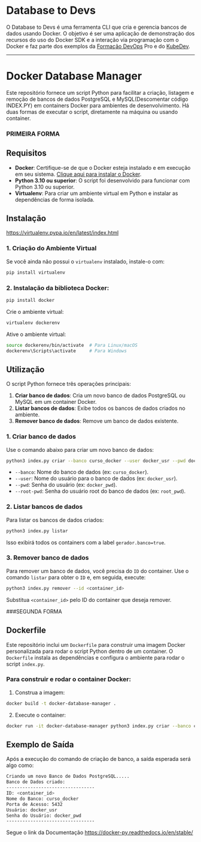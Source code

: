 # Database to Devs
O Database to Devs é uma ferramenta CLI que cria e gerencia bancos de dados usando Docker.
O objetivo é ser uma aplicação de demonstração dos recursos do uso do Docker SDK e a interação via programação com o Docker e faz parte dos exemplos da [Formação DevOps](https://www.devopspro.com.br) Pro e do [KubeDev](https://kubedev.io).

---

# Docker Database Manager

Este repositório fornece um script Python para facilitar a criação, listagem e remoção de bancos de dados PostgreSQL e MySQL(Descomentar código INDEX.PY) em containers Docker para ambientes de desenvolvimento. Há duas formas de executar o script, diretamente na máquina ou usando container.


### PRIMEIRA FORMA
## Requisitos

- **Docker**: Certifique-se de que o Docker esteja instalado e em execução em seu sistema. [Clique aqui para instalar o Docker](https://docs.docker.com/get-docker/).
- **Python 3.10 ou superior**: O script foi desenvolvido para funcionar com Python 3.10 ou superior.
- **Virtualenv**: Para criar um ambiente virtual em Python e instalar as dependências de forma isolada.

## Instalação
https://virtualenv.pypa.io/en/latest/index.html

### 1. Criação do Ambiente Virtual

Se você ainda não possui o `virtualenv` instalado, instale-o com:

```bash
pip install virtualenv
```
### 2. Instalação da biblioteca Docker:

```bash
pip install docker
```

Crie o ambiente virtual:

```bash
virtualenv dockerenv
```

Ative o ambiente virtual:

```bash
source dockerenv/bin/activate  # Para Linux/macOS
dockerenv\Scripts\activate     # Para Windows
```

## Utilização

O script Python fornece três operações principais:

1. **Criar banco de dados**: Cria um novo banco de dados PostgreSQL ou MySQL em um container Docker.
2. **Listar bancos de dados**: Exibe todos os bancos de dados criados no ambiente.
3. **Remover banco de dados**: Remove um banco de dados existente.

### 1. Criar banco de dados

Use o comando abaixo para criar um novo banco de dados:

```bash
python3 index.py criar --banco curso_docker --user docker_usr --pwd docker_pwd --root-pwd root_pwd
```

- `--banco`: Nome do banco de dados (ex: `curso_docker`).
- `--user`: Nome do usuário para o banco de dados (ex: `docker_usr`).
- `--pwd`: Senha do usuário (ex: `docker_pwd`).
- `--root-pwd`: Senha do usuário root do banco de dados (ex: `root_pwd`).

### 2. Listar bancos de dados

Para listar os bancos de dados criados:

```bash
python3 index.py listar
```

Isso exibirá todos os containers com a label `gerador.banco=true`.

### 3. Remover banco de dados

Para remover um banco de dados, você precisa do `ID` do container. Use o comando `listar` para obter o `ID` e, em seguida, execute:

```bash
python3 index.py remover --id <container_id>
```

Substitua `<container_id>` pelo ID do container que deseja remover.


###SEGUNDA FORMA
## Dockerfile

Este repositório inclui um `Dockerfile` para construir uma imagem Docker personalizada para rodar o script Python dentro de um container. O `Dockerfile` instala as dependências e configura o ambiente para rodar o script `index.py`.

### Para construir e rodar o container Docker:

1. Construa a imagem:

```bash
docker build -t docker-database-manager .
```

2. Execute o container:

```bash
docker run -it docker-database-manager python3 index.py criar --banco curso_docker --user docker_usr --pwd docker_pwd --root-pwd root_pwd
```

## Exemplo de Saída

Após a execução do comando de criação de banco, a saída esperada será algo como:

```bash
Criando um novo Banco de Dados PostgreSQL.....
Banco de Dados criado:
---------------------------------
ID: <container_id>
Nome do Banco: curso_docker
Porta de Acesso: 5432
Usuário: docker_usr
Senha do Usuário: docker_pwd
---------------------------------
```

Segue o link da Documentação
https://docker-py.readthedocs.io/en/stable/


